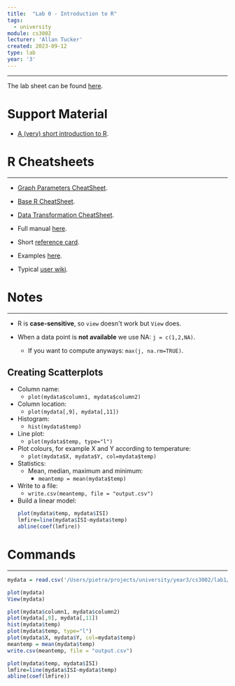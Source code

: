 ```yaml
---
title:  "Lab 0 - Introduction to R"
tags:
  - university
module: cs3002
lecturer: 'Allan Tucker'
created: 2023-09-12
type: lab
year: '3'
---
```

---
The lab sheet can be found [here](assets/university/year3/R_IntroLab_v3.pdf).

# Support Material
- [A (very) short introduction to R](notes/general/a-very-short-intro-to-r.md).

# R Cheatsheets
---
- [Graph Parameters CheatSheet](assets/university/year3/R_Graph_Parameters_CheatSheet.pdf).
- [Base R CheatSheet](assets/university/year3/Base_R_CheatSheet.pdf).
- [Data Transformation CheatSheet](assets/university/year3/R_Data_Transformation_CheatSheet.pdf).

- Full manual [here](http://cran.r-project.org/doc/manuals/%20R-intro.pdf).
- Short [reference card](http://zoonek2.free.fr/UNIX/48_R/all.html).
- Examples [here](http://rwiki.sciviews.org/doku.php).
- Typical [user wiki](http://www.statmethods.net/).

# Notes
---
- R is **case-sensitive**, so `view` doesn't work but `View` does.

- When a data point is **not available** we use NA: `j = c(1,2,NA)`.
    - If you want to compute anyways: `max(j, na.rm=TRUE)`.
## Creating Scatterplots
- Column name:
    - `plot(mydata$column1, mydata$column2)`
- Column location:
    - `plot(mydata[,9], mydata[,11])`
- Histogram:
    - `hist(mydata$temp)`
- Line plot:
    - `plot(mydata$temp, type="l")`
- Plot colours, for example X and Y according to temperature:
    - `plot(mydata$X, mydata$Y, col=mydata$temp)`
- Statistics:
    - Mean, median, maximum and minimum:
        - `meantemp = mean(mydata$temp)`
- Write to a file:
    - `write.csv(meantemp, file = "output.csv")`
- Build a linear model:
    ```r
    plot(mydata$temp, mydata$ISI)
    lmfire=line(mydata$ISI~mydata$temp)
    abline(coef(lmfire))
    ```

# Commands
---
```r
mydata = read.csv('/Users/pietra/projects/university/year3/cs3002/lab1/forestfires.csv', sep=',')

plot(mydata)
View(mydata)

plot(mydata$column1, mydata$column2)
plot(mydata[,9], mydata[,11])
hist(mydata$temp)
plot(mydata$temp, type="l")
plot(mydata$X, mydata$Y, col=mydata$temp)
meantemp = mean(mydata$temp)
write.csv(meantemp, file = "output.csv")

plot(mydata$temp, mydata$ISI)
lmfire=line(mydata$ISI~mydata$temp)
abline(coef(lmfire))
```